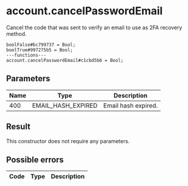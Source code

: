 # account.cancelPasswordEmail
Cancel the code that was sent to verify an email to use as 2FA recovery method.

```
boolFalse#bc799737 = Bool;
boolTrue#997275b5 = Bool;
---functions---
account.cancelPasswordEmail#c1cbd5b6 = Bool;
```

## Parameters
| Name | Type | Description |
| ---- | :----: | ----------- |
| 400 | EMAIL_HASH_EXPIRED | Email hash expired. |


## Result
This constructor does not require any parameters.

## Possible errors
| Code | Type | Description |
| ---- | :----: | ----------- |

